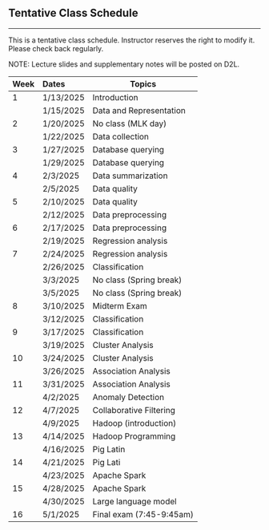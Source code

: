 ## Tentative Class Schedule
---
 This is a tentative class schedule. Instructor reserves the right to modify it. Please check back regularly. 
 
 NOTE: Lecture slides and supplementary notes will be posted on D2L. 

| Week |  Dates   |    Topics       |
|------|:---------|-----------------|
| 1  | 1/13/2025  | Introduction |
|    | 1/15/2025  | Data and Representation | 
| 2  | 1/20/2025  | No class (MLK day) | 
|    | 1/22/2025  | Data collection |
| 3  | 1/27/2025  | Database querying |
|    | 1/29/2025  | Database querying | 
| 4  | 2/3/2025  | Data summarization |
|    | 2/5/2025   | Data quality | 
| 5  | 2/10/2025   | Data quality |
|    | 2/12/2025   | Data preprocessing |
| 6  | 2/17/2025  | Data preprocessing|
|    | 2/19/2025  | Regression analysis  |
| 7  | 2/24/2025  |  Regression analysis  |
|    | 2/26/2025  | Classification  |
|    | 3/3/2025  |  No class (Spring break)    | 
|    | 3/5/2025   | No class (Spring break) |
| 8  | 3/10/2025   | Midterm Exam     |
|    | 3/12/2025   |  Classification  |
| 9  | 3/17/2025  | Classification |
|    | 3/19/2025  | Cluster Analysis |
| 10 | 3/24/2025  | Cluster Analysis |
|    | 3/26/2025  | Association Analysis |
| 11 | 3/31/2025  | Association Analysis |
|    | 4/2/2025   | Anomaly Detection |
| 12 | 4/7/2025   | Collaborative Filtering |
|    | 4/9/2025   | Hadoop (introduction)  |
| 13 | 4/14/2025  | Hadoop Programming  |
|    | 4/16/2025  | Pig Latin     |
| 14 | 4/21/2025  | Pig Lati      |
|    | 4/23/2025  | Apache Spark      | 
| 15 | 4/28/2025  | Apache Spark    |
|    | 4/30/2025  | Large language model    |
| 16 | 5/1/2025   | Final exam (7:45-9:45am) |
